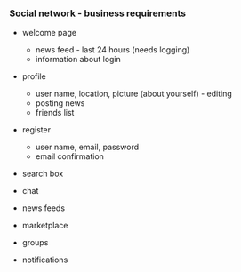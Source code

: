 ### Social network - business requirements
- welcome page
  - news feed - last 24 hours (needs logging)
  - information about login
- profile
  - user name, location, picture (about yourself) - editing
  - posting news
  - friends list
- register
  - user name, email, password
  - email confirmation
  
- search box
- chat
- news feeds
- marketplace
- groups
- notifications

